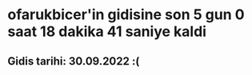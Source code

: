 # ofarukbicer'in gidisine son 5 gun 0 saat 18 dakika 41 saniye kaldi

## Gidis tarihi: 30.09.2022 :(